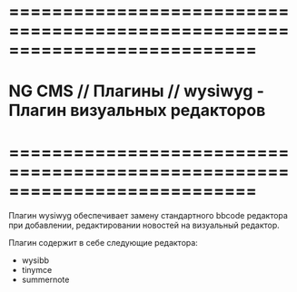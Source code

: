 # =========================================================================== #
# NG CMS // Плагины // wysiwyg - Плагин визуальных редакторов                 #
# =========================================================================== #

Плагин wysiwyg обеспечивает замену стандартного bbcode редактора при добавлении,
редактировании новостей на визуальный редактор.

Плагин содержит в себе следующие редактора:
* wysibb
* tinymce
* summernote
